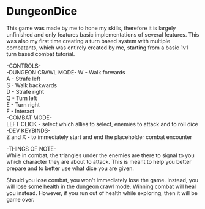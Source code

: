 # DungeonDice
This game was made by me to hone my skills, therefore it is largely unfinished and only features basic implementations of several features.
This was also my first time creating a turn based system with multiple combatants, which was entirely created by me, starting from a basic 1v1 turn based combat tutorial.

-CONTROLS- <br />
-DUNGEON CRAWL MODE-
W - Walk forwards <br />
A - Strafe left <br />
S - Walk backwards <br />
D - Strafe right <br />
Q - Turn left <br />
E - Turn right <br />
F - Interact <br />
-COMBAT MODE- <br />
LEFT CLICK - select which allies to select, enemies to attack and  to roll dice <br />
-DEV KEYBINDS- <br />
Z and X - to immediately start and end the placeholder combat encounter

-THINGS OF NOTE- <br />
While in combat, the triangles under the enemies are there to signal to you which character they are about to attack.
This is meant to help you better prepare and to better use what dice you are given. <br />

Should you lose combat, you won't immediately lose the game.
Instead, you will lose some health in the dungeon crawl mode.
Winning combat will heal you instead.
However, if you run out of health while exploring, then it will be game over.
